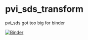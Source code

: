 # pvi_sds_transform
pvi_sds got too big for binder

[![Binder](https://mybinder.org/badge_logo.svg)](https://mybinder.org/v2/gh/crgl/pvi_sds_transform/HEAD)
